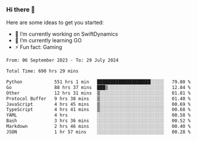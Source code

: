 ### Hi there 👋

Here are some ideas to get you started:

- 🔭 I’m currently working on SwiftDynamics
- 🌱 I’m currently learning GO
-  ⚡ Fun fact: Gaming
  
  <!--
- 👯 I’m looking to collaborate on ...
- 🤔 I’m looking for help with ...
- 💬 Ask me about ...
- 📫 How to reach me: ...
- 😄 Pronouns: ...
-->

<!--START_SECTION:waka-->

```txt
From: 06 September 2023 - To: 29 July 2024

Total Time: 690 hrs 29 mins

Python            551 hrs 1 min   ████████████████████░░░░░   79.80 %
Go                88 hrs 37 mins  ███▒░░░░░░░░░░░░░░░░░░░░░   12.84 %
Other             12 hrs 31 mins  ▒░░░░░░░░░░░░░░░░░░░░░░░░   01.81 %
Protocol Buffer   9 hrs 38 mins   ▒░░░░░░░░░░░░░░░░░░░░░░░░   01.40 %
JavaScript        4 hrs 45 mins   ▒░░░░░░░░░░░░░░░░░░░░░░░░   00.69 %
TypeScript        4 hrs 41 mins   ▒░░░░░░░░░░░░░░░░░░░░░░░░   00.68 %
YAML              4 hrs           ░░░░░░░░░░░░░░░░░░░░░░░░░   00.58 %
Bash              3 hrs 36 mins   ░░░░░░░░░░░░░░░░░░░░░░░░░   00.52 %
Markdown          2 hrs 46 mins   ░░░░░░░░░░░░░░░░░░░░░░░░░   00.40 %
JSON              1 hr 57 mins    ░░░░░░░░░░░░░░░░░░░░░░░░░   00.28 %
```

<!--END_SECTION:waka-->
